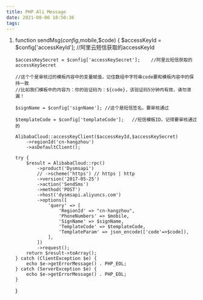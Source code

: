 ```yaml
---
title: PHP Ali Message
date: 2021-08-06 18:50:36
tags:
---
```


1. function sendMsg($config,$mobile,$code)
   {
       $accessKeyId = $config['accessKeyId'];  //阿里云短信获取的accessKeyId

       $accessKeySecret = $config['accessKeySecret'];    //阿里云短信获取的accessKeySecret
       
       //这个个是审核过的模板内容中的变量赋值，记住数组中字符串code要和模板内容中的保持一致
       //比如我们模板中的内容为：你的验证码为：${code}，该验证码5分钟内有效，请勿泄漏！
       
       $signName = $config['signName']; //这个是短信签名，要审核通过
       
       $templateCode = $config['templateCode'];   //短信模板ID，记得要审核通过的
       
       AlibabaCloud::accessKeyClient($accessKeyId,$accessKeySecret)
           ->regionId('cn-hangzhou')
           ->asDefaultClient();
       
       try {
           $result = AlibabaCloud::rpc()
               ->product('Dysmsapi')
               // ->scheme('https') // https | http
               ->version('2017-05-25')
               ->action('SendSms')
               ->method('POST')
               ->host('dysmsapi.aliyuncs.com')
               ->options([
                   'query' => [
                       'RegionId' => "cn-hangzhou",
                       'PhoneNumbers' => $mobile,
                       'SignName' => $signName,
                       'TemplateCode' => $templateCode,
                       'TemplateParam' => json_encode(['code'=>$code]),
                   ],
               ])
               ->request();
           return $result->toArray();
       } catch (ClientException $e) {
           echo $e->getErrorMessage() . PHP_EOL;
       } catch (ServerException $e) {
           echo $e->getErrorMessage() . PHP_EOL;
       }
   }
